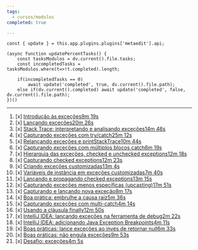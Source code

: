 ```yaml
---
tags:
  - cursos/modulos
completed: true

---
```


```dataviewjs
const { update } = this.app.plugins.plugins['metaedit'].api;

(async function updatePercentTasks() {
	const tasksModulos = dv.current().file.tasks;
	const incompletedTasks = tasksModulos.where(t=>!t.completed).length;
	
	if(incompletedTasks == 0)
		await update('completed', true, dv.current().file.path);
	else if(dv.current().completed) await update('completed', false, dv.current().file.path);
})()
```
---
1. [x] [Introdução às exceções9m 19s](https://app.algaworks.com/aulas/4643/introducao-as-excecoes)
2. [x] [Lançando exceções20m 26s](https://app.algaworks.com/aulas/4644/lancando-excecoes)
3. [x] [Stack Trace: interpretando e analisando exceções14m 46s](https://app.algaworks.com/aulas/4645/stack-trace-interpretando-e-analisando-excecoes)
4. [x] [Capturando exceções com try/catch25m 12s](https://app.algaworks.com/aulas/4646/capturando-excecoes-com-trycatch)
5. [x] [Relançando exceções e printStackTrace10m 44s](https://app.algaworks.com/aulas/4647/relancando-excecoes-e-printstacktrace)
6. [x] [Capturando exceções com múltiplos blocos catch6m 19s](https://app.algaworks.com/aulas/4648/capturando-excecoes-com-multiplos-blocos-catch)
7. [x] [Hierarquia das exceções, checked e unchecked exceptions12m 18s](https://app.algaworks.com/aulas/4649/hierarquia-das-excecoes-checked-e-unchecked-exceptions)
8. [x] [Capturando checked exceptions12m 23s](https://app.algaworks.com/aulas/4650/capturando-checked-exceptions)
9. [x] [Criando exceções customizadas13m 4s](https://app.algaworks.com/aulas/4651/criando-excecoes-customizadas)
10. [x] [Variáveis de instância em exceções customizadas7m 40s](https://app.algaworks.com/aulas/4652/variaveis-de-instancia-em-excecoes-customizadas)
11. [x] [Lançando e propagando checked exceptions13m 15s](https://app.algaworks.com/aulas/4653/lancando-e-propagando-checked-exceptions)
12. [x] [Capturando exceções menos específicas (upcasting)17m 51s](https://app.algaworks.com/aulas/4654/capturando-excecoes-menos-especificas-upcasting)
13. [x] [Capturando e lançando nova exceção8m 17s](https://app.algaworks.com/aulas/4655/capturando-e-lancando-nova-excecao)
14. [x] [Boa prática: embrulhe a causa raiz5m 36s](https://app.algaworks.com/aulas/4656/boa-pratica-embrulhe-a-causa-raiz)
15. [x] [Capturando exceções com multi-catch4m 14s](https://app.algaworks.com/aulas/4657/capturando-excecoes-com-multi-catch)
16. [x] [Usando a cláusula finally12m 50s](https://app.algaworks.com/aulas/4658/usando-a-clausula-finally)
17. [x] [IntelliJ IDEA: lançando exceções na ferramenta de debug2m 22s](https://app.algaworks.com/aulas/4659/intellij-idea-lancando-excecoes-na-ferramenta-de-debug)
18. [x] [IntelliJ IDEA: adicionando Java Exception Breakpoints4m 11s](https://app.algaworks.com/aulas/4660/intellij-idea-adicionando-java-exception-breakpoints)
19. [x] [Boas práticas: lance exceções ao invés de retornar null6m 33s](https://app.algaworks.com/aulas/4661/boas-praticas-lance-excecoes-ao-inves-de-retornar-null)
20. [x] [Boas práticas: não engula exceções9m 53s](https://app.algaworks.com/aulas/4662/boas-praticas-nao-engula-excecoes)
21. [x] [Desafio: exceções4m 5s](https://app.algaworks.com/aulas/4663/desafio-excecoes)